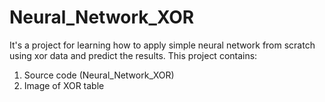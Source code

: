 # Neural_Network_XOR

It's a project for learning how to apply simple neural network from scratch using xor data and predict the results. This project contains:

  1. Source code (Neural_Network_XOR)
  2. Image of XOR table
